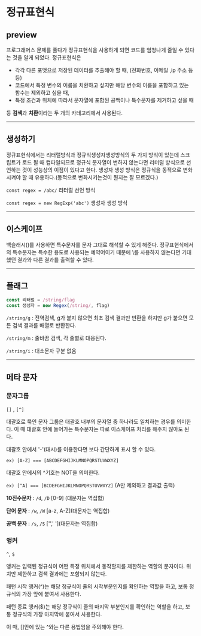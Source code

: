 # 정규표현식

## preview

프로그래머스 문제를 풀다가 정규표현식을 사용하게 되면 코드를 엄청나게 줄일 수 있다는 것을 알게 되었다. 정규표현식은

- 각각 다른 포맷으로 저장된 데이터를 추출해야 할 때, (전화번호, 이메일 ,ip 주소 등등)
- 코드에서 특정 변수의 이름을 치환하고 싶지만 해당 변수의 이름을 포함하고 있는 함수는 제외하고 싶을 때,
- 특정 조건과 위치에 따라서 문자열에 포함된 공백이나 특수문자를 제거하고 싶을 때

등 **검색**과 **치환**이라는 두 개의 카테고리에서 사용된다.

---

## 생성하기

정규표현식에서는 리터럴방식과 정규식생성자생성방식의 두 가지 방식이 있는데 스크립트가 로드 될 때 컴파일되므로 정규식 문자열이 변하지 않는다면 리터럴 방식으로 선언하는 것이 성능상의 이점이 있다고 한다. 생성자 생성 방식은 정규식을 동적으로 변화시켜야 할 때 유용하다.(동적으로 변화시키는것이 뭔지는 잘 모르겠다.)

`const regex = /abc/` 리터럴 선언 방식

`const regex = new RegExp('abc')` 생성자 생성 방식

---

## 이스케이프

백슬래시(\)를 사용하면 특수문자를 문자 그대로 해석할 수 있게 해준다. 정규표현식에서의 특수문자는 특수한 용도로 사용되는 예약어이기 때문에 \를 사용하지 않는다면 기대했던 결과와 다른 결과를 출력할 수 있다.

---

## 플래그

```jsx
const 리터럴 = /string/flag
const 생성자 = new Regex(/string/, flag)
```

`/string/g` : 전역검색, g가 붙지 않으면 최초 검색 결과만 반환을 하지만 g가 붙으면 모든 검색 결과를 배열로 반환한다.

`/string/m` : 줄바꿈 검색, 각 줄별로 대응된다.

`/string/i` : 대소문자 구분 없음

---

## 메타 문자

### 문자그룹

`[]` , `[^]`

대괄호로 묶인 문자 그룹은 대괄호 내부의 문자열 중 하나라도 일치하는 경우를 의미한다. 이 때 대괄호 안에 들어가는 특수문자는 따로 이스케이프 처리를 해주지 않아도 된다.

대괄호 안에서 '-'(대시)를 이용한다면 보다 간단하게 표시 할 수 있다.

`ex) [A-Z] === [ABCDEFGHIJKLMNOPQRSTUVWXYZ]`

대괄호 안에서의 ^기호는 NOT을 의미한다.

`ex) [^A] === [BCDEFGHIJKLMNOPQRSTUVWXYZ]` (A만 제외하고 결과값 출력)

**10진수문자** : `/d`, `/D` [0-9] (대문자는 역집합)

**단어 문자** : `/w`, `/W` [a-z, A-Z](대문자는 역집합)

**공백 문자** : `/s`, `/S` ['',' '](대문자는 역집합)

### 앵커

`^`, `$`

앵커는 입력된 정규식이 어떤 특정 위치에서 동작할지를 제한하는 역할의 문자이다. 위치만 제한하고 검색 결과에는 포함되지 않는다.

패턴 시작 앵커(^)는 해당 정규식이 줄의 시작부분인지를 확인하는 역할을 하고, 보통 정규식의 가장 앞에 붙여서 사용한다.

패턴 종료 앵커($)는 해당 정규식이 줄의 마지막 부분인지를 확인하는 역할을 하고, 보통 정규식의 가장 마지막에 붙여서 사용한다.

이 때, []안에 있는 ^와는 다른 용법임을 주의해야 한다.
